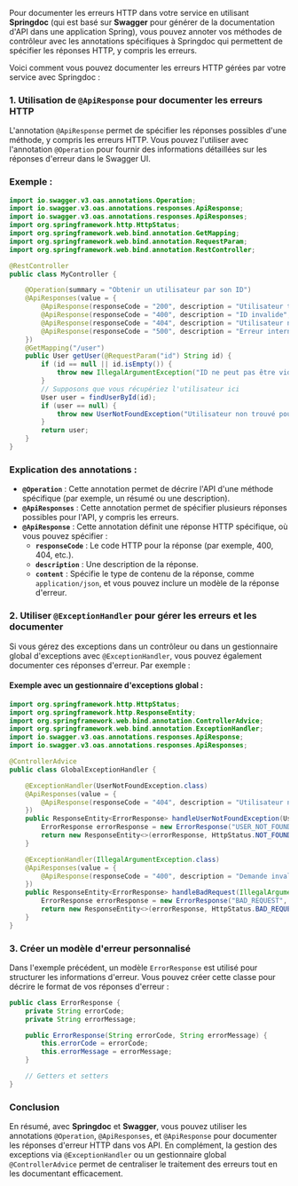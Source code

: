 Pour documenter les erreurs HTTP dans votre service en utilisant **Springdoc** (qui est basé sur **Swagger** pour générer de la documentation d'API dans une application Spring), vous pouvez annoter vos méthodes de contrôleur avec les annotations spécifiques à Springdoc qui permettent de spécifier les réponses HTTP, y compris les erreurs.

Voici comment vous pouvez documenter les erreurs HTTP gérées par votre service avec Springdoc :

### 1. Utilisation de `@ApiResponse` pour documenter les erreurs HTTP

L'annotation `@ApiResponse` permet de spécifier les réponses possibles d'une méthode, y compris les erreurs HTTP. Vous pouvez l'utiliser avec l'annotation `@Operation` pour fournir des informations détaillées sur les réponses d'erreur dans le Swagger UI.

### Exemple :

```java
import io.swagger.v3.oas.annotations.Operation;
import io.swagger.v3.oas.annotations.responses.ApiResponse;
import io.swagger.v3.oas.annotations.responses.ApiResponses;
import org.springframework.http.HttpStatus;
import org.springframework.web.bind.annotation.GetMapping;
import org.springframework.web.bind.annotation.RequestParam;
import org.springframework.web.bind.annotation.RestController;

@RestController
public class MyController {

    @Operation(summary = "Obtenir un utilisateur par son ID")
    @ApiResponses(value = {
        @ApiResponse(responseCode = "200", description = "Utilisateur trouvé"),
        @ApiResponse(responseCode = "400", description = "ID invalide", content = @Content(mediaType = "application/json")),
        @ApiResponse(responseCode = "404", description = "Utilisateur non trouvé", content = @Content(mediaType = "application/json")),
        @ApiResponse(responseCode = "500", description = "Erreur interne du serveur", content = @Content(mediaType = "application/json"))
    })
    @GetMapping("/user")
    public User getUser(@RequestParam("id") String id) {
        if (id == null || id.isEmpty()) {
            throw new IllegalArgumentException("ID ne peut pas être vide");
        }
        // Supposons que vous récupériez l'utilisateur ici
        User user = findUserById(id);
        if (user == null) {
            throw new UserNotFoundException("Utilisateur non trouvé pour l'ID " + id);
        }
        return user;
    }
}
```

### Explication des annotations :
- **`@Operation`** : Cette annotation permet de décrire l'API d'une méthode spécifique (par exemple, un résumé ou une description).
- **`@ApiResponses`** : Cette annotation permet de spécifier plusieurs réponses possibles pour l'API, y compris les erreurs.
- **`@ApiResponse`** : Cette annotation définit une réponse HTTP spécifique, où vous pouvez spécifier :
  - **`responseCode`** : Le code HTTP pour la réponse (par exemple, 400, 404, etc.).
  - **`description`** : Une description de la réponse.
  - **`content`** : Spécifie le type de contenu de la réponse, comme `application/json`, et vous pouvez inclure un modèle de la réponse d'erreur.

### 2. Utiliser `@ExceptionHandler` pour gérer les erreurs et les documenter

Si vous gérez des exceptions dans un contrôleur ou dans un gestionnaire global d'exceptions avec `@ExceptionHandler`, vous pouvez également documenter ces réponses d'erreur. Par exemple :

#### Exemple avec un gestionnaire d'exceptions global :

```java
import org.springframework.http.HttpStatus;
import org.springframework.http.ResponseEntity;
import org.springframework.web.bind.annotation.ControllerAdvice;
import org.springframework.web.bind.annotation.ExceptionHandler;
import io.swagger.v3.oas.annotations.responses.ApiResponse;
import io.swagger.v3.oas.annotations.responses.ApiResponses;

@ControllerAdvice
public class GlobalExceptionHandler {

    @ExceptionHandler(UserNotFoundException.class)
    @ApiResponses(value = {
        @ApiResponse(responseCode = "404", description = "Utilisateur non trouvé", content = @Content(mediaType = "application/json"))
    })
    public ResponseEntity<ErrorResponse> handleUserNotFoundException(UserNotFoundException ex) {
        ErrorResponse errorResponse = new ErrorResponse("USER_NOT_FOUND", ex.getMessage());
        return new ResponseEntity<>(errorResponse, HttpStatus.NOT_FOUND);
    }

    @ExceptionHandler(IllegalArgumentException.class)
    @ApiResponses(value = {
        @ApiResponse(responseCode = "400", description = "Demande invalide", content = @Content(mediaType = "application/json"))
    })
    public ResponseEntity<ErrorResponse> handleBadRequest(IllegalArgumentException ex) {
        ErrorResponse errorResponse = new ErrorResponse("BAD_REQUEST", ex.getMessage());
        return new ResponseEntity<>(errorResponse, HttpStatus.BAD_REQUEST);
    }
}
```

### 3. Créer un modèle d'erreur personnalisé

Dans l'exemple précédent, un modèle `ErrorResponse` est utilisé pour structurer les informations d'erreur. Vous pouvez créer cette classe pour décrire le format de vos réponses d'erreur :

```java
public class ErrorResponse {
    private String errorCode;
    private String errorMessage;

    public ErrorResponse(String errorCode, String errorMessage) {
        this.errorCode = errorCode;
        this.errorMessage = errorMessage;
    }

    // Getters et setters
}
```

### Conclusion

En résumé, avec **Springdoc** et **Swagger**, vous pouvez utiliser les annotations `@Operation`, `@ApiResponses`, et `@ApiResponse` pour documenter les réponses d'erreur HTTP dans vos API. En complément, la gestion des exceptions via `@ExceptionHandler` ou un gestionnaire global `@ControllerAdvice` permet de centraliser le traitement des erreurs tout en les documentant efficacement.